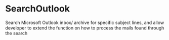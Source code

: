 # SearchOutlook
Search Microsoft Outlook inbox/ archive for specific subject lines, and allow developer to extend the function on how to process the mails found through the search
